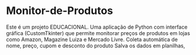 # Monitor-de-Produtos
Este é um projeto EDUCACIONAL. Uma aplicação de Python com interface gráfica (CustomTkinter) que permite monitorar preços de produtos em lojas como Amazon, Magazine Luiza e Mercado Livre.  Coleta automática de nome, preço, cupom e desconto do produto  Salva os dados em planilhas,
